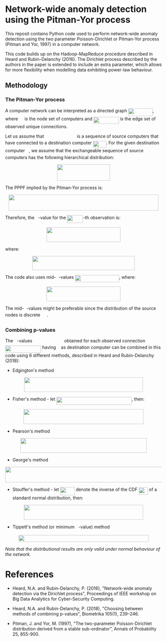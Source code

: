 # Network-wide anomaly detection using the Pitman-Yor process

This reposit contains Python code used to perform network-wide anomaly detection using the two parameter Poisson-Dirichlet or Pitman-Yor process (Pitman and Yor, 1997) in a computer network. 

This code builds up on the Hadoop-MapReduce procedure described in Heard and Rubin-Delanchy (2016). The Dirichlet process described by the authors in the paper is extended to include an extra parameter, which allows for more flexibility when modelling data exhibiting power-law behaviour.

## Methodology

### The Pitman-Yor process

A computer network can be interpreted as a directed graph <img src="https://rawgit.com/fraspass/pitman_yor/master/svgs/73dde20bcffb31b6177c5d21c5a96f6d.svg?invert_in_darkmode" align=middle width=78.37896pt height=24.6576pt/>, where <img src="https://rawgit.com/fraspass/pitman_yor/master/svgs/a9a3a4a202d80326bda413b5562d5cd1.svg?invert_in_darkmode" align=middle width=13.242075pt height=22.46574pt/> is the node set of computers and <img src="https://rawgit.com/fraspass/pitman_yor/master/svgs/94db391751ae0befe931ce025807b400.svg?invert_in_darkmode" align=middle width=81.575175pt height=22.46574pt/> is the edge set of observed unique connections. 

Let us assume that <img src="https://rawgit.com/fraspass/pitman_yor/master/svgs/93e8f48a97001313f47040c9f354a850.svg?invert_in_darkmode" align=middle width=98.415405pt height=14.15535pt/> is a sequence of source computers that have connected to a destination computer <img src="https://rawgit.com/fraspass/pitman_yor/master/svgs/3a49e7753441741b7224c79f23973f59.svg?invert_in_darkmode" align=middle width=41.982435pt height=22.46574pt/>. For the given destination computer <img src="https://rawgit.com/fraspass/pitman_yor/master/svgs/deceeaf6940a8c7a5a02373728002b0f.svg?invert_in_darkmode" align=middle width=8.6493pt height=14.15535pt/>, we assume that the exchangeable sequence of source computers has the following hierarchical distribution:
<p align="center"><img src="https://rawgit.com/fraspass/pitman_yor/master/svgs/8200749748ae36b2058d9caafc3d8805.svg?invert_in_darkmode" align=middle width=170.67435pt height=52.86534pt/></p>

The PPPF implied by the Pitman-Yor process is:
<p align="center"><img src="https://rawgit.com/fraspass/pitman_yor/master/svgs/aaeab5c4459e02c055b6e5bede16eaf1.svg?invert_in_darkmode" align=middle width=482.9319pt height=50.226165pt/></p>

Therefore, the <img src="https://rawgit.com/fraspass/pitman_yor/master/svgs/2ec6e630f199f589a2402fdf3e0289d5.svg?invert_in_darkmode" align=middle width=8.270625pt height=14.15535pt/>-value for the <img src="https://rawgit.com/fraspass/pitman_yor/master/svgs/949707b3bc37b3be0f8b25742664879e.svg?invert_in_darkmode" align=middle width=50.962725pt height=24.6576pt/>-th observation is: 
<p align="center"><img src="https://rawgit.com/fraspass/pitman_yor/master/svgs/c182d0ed7d70557480a9b1ddcc11b9a6.svg?invert_in_darkmode" align=middle width=238.3458pt height=46.87419pt/></p>
where:
<p align="center"><img src="https://rawgit.com/fraspass/pitman_yor/master/svgs/b1b43bae3ed2da11ef0e7c48a4e5731a.svg?invert_in_darkmode" align=middle width=329.08425pt height=44.897325pt/></p>

The code also uses mid-<img src="https://rawgit.com/fraspass/pitman_yor/master/svgs/2ec6e630f199f589a2402fdf3e0289d5.svg?invert_in_darkmode" align=middle width=8.270625pt height=14.15535pt/>-values <img src="https://rawgit.com/fraspass/pitman_yor/master/svgs/ddf070db9e957f370d2c285e5ad0df40.svg?invert_in_darkmode" align=middle width=141.84192pt height=22.63866pt/>, where:
<p align="center"><img src="https://rawgit.com/fraspass/pitman_yor/master/svgs/adb1ddcd4a1f5507874c291bb27aaadc.svg?invert_in_darkmode" align=middle width=238.3458pt height=46.87419pt/></p>

The mid-<img src="https://rawgit.com/fraspass/pitman_yor/master/svgs/2ec6e630f199f589a2402fdf3e0289d5.svg?invert_in_darkmode" align=middle width=8.270625pt height=14.15535pt/>-values might be preferable since the distribution of the source nodes is discrete <img src="https://rawgit.com/fraspass/pitman_yor/master/svgs/ece1602d2a4b9ff6327babbb895dfdae.svg?invert_in_darkmode" align=middle width=17.808285pt height=20.22207pt/>. 


### Combining p-values

The <img src="https://rawgit.com/fraspass/pitman_yor/master/svgs/2ec6e630f199f589a2402fdf3e0289d5.svg?invert_in_darkmode" align=middle width=8.270625pt height=14.15535pt/>-values <img src="https://rawgit.com/fraspass/pitman_yor/master/svgs/0c5e0765d81b2b6f1fd949ea91e454f2.svg?invert_in_darkmode" align=middle width=95.042145pt height=14.15535pt/> obtained for each observed connection <img src="https://rawgit.com/fraspass/pitman_yor/master/svgs/22dd6f1806b41ca84abe947182a1621b.svg?invert_in_darkmode" align=middle width=115.083375pt height=22.46574pt/> having <img src="https://rawgit.com/fraspass/pitman_yor/master/svgs/deceeaf6940a8c7a5a02373728002b0f.svg?invert_in_darkmode" align=middle width=8.6493pt height=14.15535pt/> as destination computer can be combined in this code using 6 different methods, described in Heard and Rubin-Delanchy (2018):

* Edgington's method
<p align="center"><img src="https://rawgit.com/fraspass/pitman_yor/master/svgs/8cf4a27cbb84480d003265f7768d300c.svg?invert_in_darkmode" align=middle width=381.98325pt height=47.80611pt/></p>

* Fisher's method - let <img src="https://rawgit.com/fraspass/pitman_yor/master/svgs/6ce73d15b9fabc46eb57c4f8fa5d0c74.svg?invert_in_darkmode" align=middle width=242.156805pt height=24.6576pt/>, then:
<p align="center"><img src="https://rawgit.com/fraspass/pitman_yor/master/svgs/247bd28e9ee4c1138a3c79db9258e3a8.svg?invert_in_darkmode" align=middle width=385.50105pt height=47.80611pt/></p>

* Pearson's method
<p align="center"><img src="https://rawgit.com/fraspass/pitman_yor/master/svgs/3ac66a0216f3b2656e539c6990984133.svg?invert_in_darkmode" align=middle width=406.24485pt height=47.80611pt/></p>

* George's method 
<p align="center"><img src="https://rawgit.com/fraspass/pitman_yor/master/svgs/7b48f1af7c10253dbc039773fe807528.svg?invert_in_darkmode" align=middle width=527.17995pt height=49.62705pt/></p>

* Stouffer's method - let <img src="https://rawgit.com/fraspass/pitman_yor/master/svgs/fd572b44cf8f2a97fc9474603fcc8c69.svg?invert_in_darkmode" align=middle width=46.872375pt height=26.76201pt/> denote the inverse of the CDF <img src="https://rawgit.com/fraspass/pitman_yor/master/svgs/f04e663ab860a40f062cc6e871367aa8.svg?invert_in_darkmode" align=middle width=29.223975pt height=24.6576pt/> of a standard normal distribution, then:
<p align="center"><img src="https://rawgit.com/fraspass/pitman_yor/master/svgs/fb0211a92c99a55d26693fc1ad589f88.svg?invert_in_darkmode" align=middle width=384.80805pt height=47.80611pt/></p>

* Tippett's method (or minimum <img src="https://rawgit.com/fraspass/pitman_yor/master/svgs/2ec6e630f199f589a2402fdf3e0289d5.svg?invert_in_darkmode" align=middle width=8.270625pt height=14.15535pt/>-value) method 
<p align="center"><img src="https://rawgit.com/fraspass/pitman_yor/master/svgs/6f47354ed7c2e72922ef80fc243dbcf6.svg?invert_in_darkmode" align=middle width=418.97625pt height=21.41898pt/></p>

*Note that the distributional results are only valid under normal behaviour of the network.*

# References

* Heard, N.A. and Rubin-Delanchy, P. (2016), "Network-wide anomaly detection via the Dirichlet process", Proceedings of IEEE workshop on Big Data Analytics for Cyber-Security Computing.

* Heard, N.A. and Rubin-Delanchy, P. (2018), "Choosing between methods of combining p-values", Biometrika 105(1), 239–246.

* Pitman, J. and Yor, M. (1997), "The two-parameter Poisson-Dirichlet distribution derived from a stable sub-ordinator", Annals of Probability 25, 855-900.


